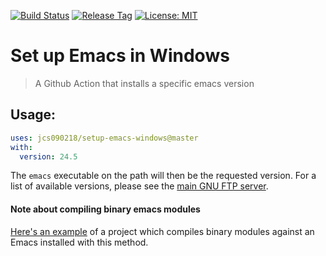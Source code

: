[![Build Status](https://github.com/jcs090218/setup-emacs-windows/workflows/CI/badge.svg)](https://github.com/jcs090218/setup-emacs-windows/actions)
[![Release Tag](https://img.shields.io/github/tag/jcs090218/setup-emacs-windows.svg?label=release)](https://github.com/jcs090218/setup-emacs-windows/releases/latest)
[![License: MIT](https://img.shields.io/badge/License-MIT-yellow.svg)](https://opensource.org/licenses/MIT)

# Set up Emacs in Windows
> A Github Action that installs a specific emacs version

## Usage:

```yaml
uses: jcs090218/setup-emacs-windows@master
with:
  version: 24.5
```

The `emacs` executable on the path will then be the requested
version. For a list of available versions, please see the
[main GNU FTP server](https://ftp.gnu.org/gnu/emacs/windows/).

#### Note about compiling binary emacs modules

[Here's an example](https://github.com/xuchunyang/strptime.el) of a project which
compiles binary modules against an Emacs installed with this method.
